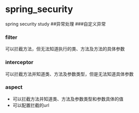 # spring_security
spring security study
##异常处理
###自定义异常

### filter

可以拦截方法，但无法知道执行的类、方法及方法的具体参数

### interceptor

可以拦截方法并知道类、方法及参数类型，但是无法知道具体参数

### aspect

+ 可以拦截方法并知道类、方法及参数类型和参数具体的值
+ 可以配置拦截的url